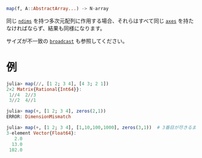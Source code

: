 ```julia
map(f, A::AbstractArray...) -> N-array
```

同じ [`ndims`](@ref) を持つ多次元配列に作用する場合、それらはすべて同じ [`axes`](@ref) を持たなければならず、結果も同様になります。

サイズが不一致の [`broadcast`](@ref) も参照してください。

# 例

```julia
julia> map(//, [1 2; 3 4], [4 3; 2 1])
2×2 Matrix{Rational{Int64}}:
 1//4  2//3
 3//2  4//1

julia> map(+, [1 2; 3 4], zeros(2,1))
ERROR: DimensionMismatch

julia> map(+, [1 2; 3 4], [1,10,100,1000], zeros(3,1))  # 3番目が尽きるまで反復
3-element Vector{Float64}:
   2.0
  13.0
 102.0
```
